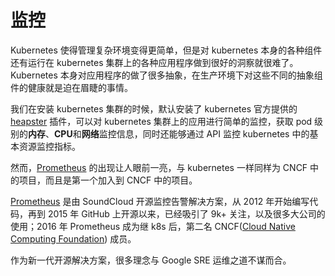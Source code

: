 # 监控

Kubernetes 使得管理复杂环境变得更简单，但是对 kubernetes 本身的各种组件还有运行在 kubernetes 集群上的各种应用程序做到很好的洞察就很难了。Kubernetes 本身对应用程序的做了很多抽象，在生产环境下对这些不同的抽象组件的健康就是迫在眉睫的事情。

我们在安装 kubernetes 集群的时候，默认安装了 kubernetes 官方提供的 [heapster](https://github.com/kubernetes/heapster) 插件，可以对 kubernetes 集群上的应用进行简单的监控，获取 pod 级别的**内存**、**CPU**和**网络**监控信息，同时还能够通过 API 监控 kubernetes 中的基本资源监控指标。

然而，[Prometheus](https://prometheus.io) 的出现让人眼前一亮，与 kubernetes 一样同样为 CNCF 中的项目，而且是第一个加入到 CNCF 中的项目。

[Prometheus](https://prometheus.io) 是由 SoundCloud 开源监控告警解决方案，从 2012 年开始编写代码，再到 2015 年 GitHub 上开源以来，已经吸引了 9k+ 关注，以及很多大公司的使用；2016 年 Prometheus 成为继 k8s 后，第二名 CNCF\([Cloud Native Computing Foundation](https://cncf.io/)\) 成员。

作为新一代开源解决方案，很多理念与 Google SRE 运维之道不谋而合。